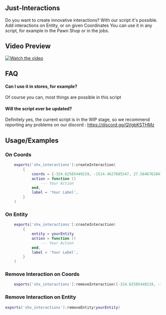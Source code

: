 
## Just-Interactions


Do you want to create innovative interactions? With our script it's possible. Add interactions on Entity, or on given Coordinates You can use it in any script, for example in the Pawn Shop or in the jobs. 


## Video Preview

[![Watch the video](https://cdn.discordapp.com/attachments/985607890100437063/1200452405855269025/JustInteractions.png?ex=65c63b6c&is=65b3c66c&hm=72524b8ee4f3c61b1404a89195dcb3e36db5a64bd1d3e731d6211d3dbf4f0537&)](https://youtu.be/vt5fpE0bzSY)



## FAQ

#### Can I use it in stores, for example?

Of course you can, most things are possible in this script

#### Will the script ever be updated?

Definitely yes, the current script is in the WIP stage, so we recommend reporting any problems on our discord : https://discord.gg/QVgbKSTHMz


## Usage/Examples

### On Coords
```lua
    exports['shx_interactions']:createInteraction(
        {
            coords = {-324.62585449219, -1514.4627685547, 27.56467628479, 293.38525390625},
            action = function ()
                --- Your Action
            end,
            label = 'Your Label',
        }
    )
```
### On Entity
```lua
    exports['shx_interactions']:createInteraction(
        {
            entity = yourEntity
            action = function ()
                --- Your Action
            end,
            label = 'Your Label',
        }
    )
```

### Remove Interaction on Coords
```lua
    exports['shx_interactions']:removeInteraction({-324.62585449219, -1514.4627685547, 27.56467628479, 293.38525390625})
```

### Remove Interaction on Entity
```lua
exports['shx_interactions']:removeEntity(yourEntity)
```



